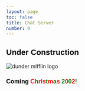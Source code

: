 ```yaml
---
layout: page
toc: false
title: Chat Server
number: 9
---
```


<style>
.dunder h2 {
    font-family: arial;
    font-weight: bold;
    color: black;
}

.dunder h3 {
    font-family: arial;
    font-weight: bold;
    color: black;
}

.dunder h3 span:nth-of-type(even){
    color:green;
}

.dunder h3 span:nth-of-type(odd){
    color:red;
}
</style>

<div class="dunder text-center">
<h2>Under Construction</h2>

<img src="{% link assets/under-construction.gif %}" alt="dunder mifflin logo">

<h3>Coming <span>C</span><span>h</span><span>r</span><span>i</span><span>s</span><span>t</span><span>m</span><span>a</span><span>s</span> <span>2</span><span>0</span><span>0</span><span>2</span><span>!</span></h3>

</div>

